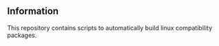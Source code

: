## Information

This repository contains scripts to automatically build linux compatibility packages.
